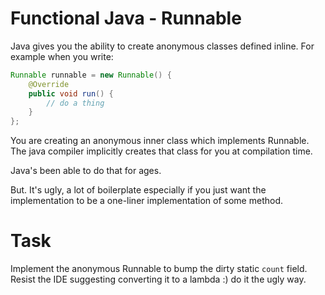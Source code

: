# Functional Java - Runnable

Java gives you the ability to create anonymous classes defined inline. For example when you write:

```java
Runnable runnable = new Runnable() {
    @Override
    public void run() {
        // do a thing
    }
};
```

You are creating an anonymous inner class which implements Runnable. The java compiler implicitly creates that class for you at compilation time.

Java's been able to do that for ages.

But. It's ugly, a lot of boilerplate especially if you just want the implementation to be a one-liner implementation of some method.

# Task

Implement the anonymous Runnable to bump the dirty static `count` field. Resist the IDE suggesting converting it to a lambda :) do it the ugly way.
